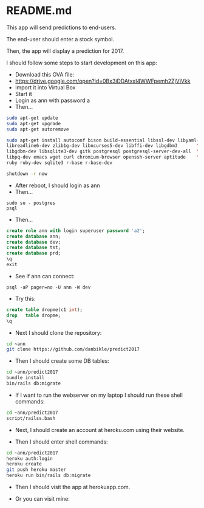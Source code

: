 # README.md

This app will send predictions to end-users.

The end-user should enter a stock symbol.

Then, the app will display a prediction for 2017.

I should follow some steps to start development on this app:

- Download this OVA file:
- https://drive.google.com/open?id=0Bx3iDDAtxxI4WWFpemh2ZjViVkk
- import it into Virtual Box
- Start it
- Login as ann with password a
- Then...

```bash
sudo apt-get update
sudo apt-get upgrade
sudo apt-get autoremove

sudo apt-get install autoconf bison build-essential libssl-dev libyaml-dev \
libreadline6-dev zlib1g-dev libncurses5-dev libffi-dev libgdbm3       \
libgdbm-dev libsqlite3-dev gitk postgresql postgresql-server-dev-all  \
libpq-dev emacs wget curl chromium-browser openssh-server aptitude    \
ruby ruby-dev sqlite3 r-base r-base-dev

shutdown -r now
```

- After reboot, I should login as ann
- Then...

```
sudo su - postgres
psql
```

- Then...

```sql
create role ann with login superuser password 'a2';
create database ann;
create database dev;
create database tst;
create database prd;
\q
exit
```

- See if ann can connect:

```
psql -aP pager=no -U ann -W dev
```

- Try this:

```sql
create table dropme(c1 int);
drop   table dropme;
\q
```

- Next I should clone the repository:

```bash
cd ~ann
git clone https://github.com/danbikle/predict2017
```

- Then I should create some DB tables:

```bash
cd ~ann/predict2017
bundle install
bin/rails db:migrate
```

- If I want to run the webserver on my laptop I should run these shell commands:

```bash
cd ~ann/predict2017
script/railss.bash
```

- Next, I should create an account at heroku.com using their website.

- Then I should enter shell commands:

```bash
cd ~ann/predict2017
heroku auth:login
heroku create
git push heroku master
heroku run bin/rails db:migrate
```

- Then I should visit the app at herokuapp.com.

- Or you can visit mine:





